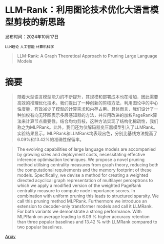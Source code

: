 # LLM-Rank：利用图论技术优化大语言模型剪枝的新思路

发布时间：2024年10月17日

`LLM理论` `人工智能` `计算机科学`

> LLM-Rank: A Graph Theoretical Approach to Pruning Large Language Models

# 摘要

> 随着大型语言模型能力的不断提升，其规模和部署成本也在增加，因此需要高效的推理优化技术。我们提出了一种创新的剪枝方法，利用图论中的中心性度量，有效减少了模型的计算需求和内存占用。具体而言，我们设计了一种加权有向无环图表示多层感知器的方法，并应用改进的加权PageRank算法来计算节点重要性。结合均匀剪枝，这种方法实现了结构化稀疏性，我们称之为MLPRank。此外，我们还为仅解码器变压器模型引入了LLMRank。实验结果显示，MLPRank和LLMRank均表现出色，分别比基线方法提高了6.09%和13.42%的准确性保留率。

> The evolving capabilities of large language models are accompanied by growing sizes and deployment costs, necessitating effective inference optimisation techniques. We propose a novel pruning method utilising centrality measures from graph theory, reducing both the computational requirements and the memory footprint of these models. Specifically, we devise a method for creating a weighted directed acyclical graph representation of multilayer perceptrons to which we apply a modified version of the weighted PageRank centrality measure to compute node importance scores. In combination with uniform pruning this leads to structured sparsity. We call this pruning method MLPRank. Furthermore we introduce an extension to decoder-only transformer models and call it LLMRank. For both variants we demonstrate a strong performance. With MLPRank on average leading to 6.09 % higher accuracy retention than three popular baselines and 13.42 % with LLMRank compared to two popular baselines.

[Arxiv](https://arxiv.org/abs/2410.13299)